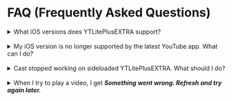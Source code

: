 # FAQ (Frequently Asked Questions)

<details>
  <summary>What iOS versions does YTLitePlusEXTRA support?</summary>
    <p>YTLitePlusEXTRA supports iOS 15 and above. <strong>However</strong>, if you're sideloading it on a non-jailbroken device, you must also consider the YouTube app's compatibility with your iOS version. Below is a list of the latest supported YouTube versions per iOS:</p>
    <li><strong>iOS 15</strong>: YouTube v20.21.6</li>
    <li><strong>iOS 16+</strong>: Any version, as supported by YouTube(but recommend version 20.31.6 due to some shorts bugs in newer YT)</li>
</details>
<br>
<details>
  <summary>My iOS version is no longer supported by the latest YouTube app. What can I do?</summary>
    <p>Here are some possible options:</p>
    <li><a href="https://ios.cfw.guide/get-started/">Jailbreak your device</a>, install the latest supported YouTube version from the App Store, and <a href="http://dvntm0.github.io/#jb">install YouTube Plus as a tweak</a></li>
    <li><a href="https://ios.cfw.guide/installing-trollstore/">Install TrollStore</a>, then <a href="https://github.com/Lessica/TrollFools/releases/">TrollFools</a>, install the latest supported YouTube version from the App Store, and inject <a href="https://github.com/dayanch96/YTLite/releases/">YouTube Plus</a> using TrollFools</li>
    <li>Find a compatible IPA version online and <a href="../README.md#how-to-build-a-youtube-plus-app-using-github-actions">build a YouTube Plus app using Github actions</a></li>
</details>
<br>
<details>
  <summary>Cast stopped working on sideloaded YTLitePlusEXTRA. What should I do?</summary>
    <p>Until this issue is resolved, it is recommended to use YouTube version 20.14.1 or below.</p>
</details>
<br>
<details>
  <summary>When I try to play a video, I get <strong><em>Something went wrong. Refresh and try again later.</em></strong></summary>
    <p>Before jumping to conclusions, let’s clarify a few things:</p>
    <ol>
      <li><strong>This is NOT</strong> caused by ad blocking</li>
      <li><strong>This is NOT</strong> because your account was magically flagged</li>
      <li><strong>This is NOT</strong> due to your account being secretly blacklisted</li>
    </ol>
    <br>
    <p>The issue seems to lie somewhere in the sideloading process itself, even without any tweaks applied. It might be related to an invalid or missing VisitorID or VisitorData, as suggested <a href="https://github.com/pepeloni-away/userscripts/issues/6#issuecomment-2860641610">here</a>. This error has become more frequent due to YouTube’s stricter anti-download measures.</p>
    <br>
    <p><strong>Possible temporary workaround:</strong></p>
    <ol>
      <li>Sign out of your current account (or all accounts) completely: Go to the <em>You tab → Switch account → Manage accounts on this device → Remove from this device</em></li>
      <li>Watch a few full-length videos without being signed in. Stay signed out for a few hours.</li>
      <li>Sign back into the account that was having issues</li>
    </ol>
</details>
